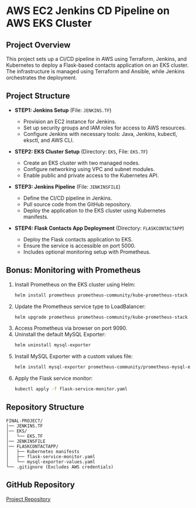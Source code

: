 # AWS EC2 Jenkins CD Pipeline on AWS EKS Cluster

## Project Overview
This project sets up a CI/CD pipeline in AWS using Terraform, Jenkins, and Kubernetes to deploy a Flask-based contacts application on an EKS cluster. The infrastructure is managed using Terraform and Ansible, while Jenkins orchestrates the deployment.

## Project Structure
- **STEP1: Jenkins Setup** (File: `JENKINS.TF`)
  - Provision an EC2 instance for Jenkins.
  - Set up security groups and IAM roles for access to AWS resources.
  - Configure Jenkins with necessary tools: Java, Jenkins, kubectl, eksctl, and AWS CLI.

- **STEP2: EKS Cluster Setup** (Directory: `EKS`, File: `EKS.TF`)
  - Create an EKS cluster with two managed nodes.
  - Configure networking using VPC and subnet modules.
  - Enable public and private access to the Kubernetes API.

- **STEP3: Jenkins Pipeline** (File: `JENKINSFILE`)
  - Define the CI/CD pipeline in Jenkins.
  - Pull source code from the GitHub repository.
  - Deploy the application to the EKS cluster using Kubernetes manifests.

- **STEP4: Flask Contacts App Deployment** (Directory: `FLASKCONTACTAPP`)
  - Deploy the Flask contacts application to EKS.
  - Ensure the service is accessible on port 5000.
  - Includes optional monitoring setup with Prometheus.

## Bonus: Monitoring with Prometheus
1. Install Prometheus on the EKS cluster using Helm:
   ```sh
   helm install prometheus prometheus-community/kube-prometheus-stack
   ```
2. Update the Prometheus service type to LoadBalancer:
   ```sh
   helm upgrade prometheus prometheus-community/kube-prometheus-stack --set prometheus.service.type=LoadBalancer
   ```
3. Access Prometheus via browser on port 9090.
4. Uninstall the default MySQL Exporter:
   ```sh
   helm uninstall mysql-exporter
   ```
5. Install MySQL Exporter with a custom values file:
   ```sh
   helm install mysql-exporter prometheus-community/prometheus-mysql-exporter -f mysql-exporter-values.yaml
   ```
6. Apply the Flask service monitor:
   ```sh
   kubectl apply -f flask-service-monitor.yaml
   ```

## Repository Structure
```
FINAL-PROJECT/
│── JENKINS.TF
│── EKS/
│   └── EKS.TF
│── JENKINSFILE
│── FLASKCONTACTAPP/
│   ├── Kubernetes manifests
│   ├── flask-service-monitor.yaml
│   └── mysql-exporter-values.yaml
└── .gitignore (Excludes AWS credentials)
```

## GitHub Repository
[Project Repository](https://github.com/idror67/FINAL-PROJECT.git)

